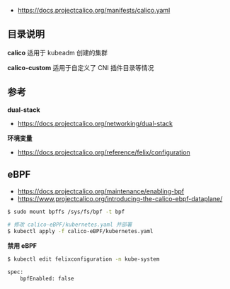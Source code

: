 * https://docs.projectcalico.org/manifests/calico.yaml

## 目录说明

**calico** 适用于 kubeadm 创建的集群

**calico-custom** 适用于自定义了 CNI 插件目录等情况

## 参考

**dual-stack**

* https://docs.projectcalico.org/networking/dual-stack

**环境变量**

* https://docs.projectcalico.org/reference/felix/configuration

## eBPF

* https://docs.projectcalico.org/maintenance/enabling-bpf
* https://www.projectcalico.org/introducing-the-calico-ebpf-dataplane/

```bash
$ sudo mount bpffs /sys/fs/bpf -t bpf
```

```bash
# 修改 calico-eBPF/kubernetes.yaml 并部署
$ kubectl apply -f calico-eBPF/kubernetes.yaml
```

**禁用 eBPF**

```bash
$ kubectl edit felixconfiguration -n kube-system

spec:
    bpfEnabled: false
```

